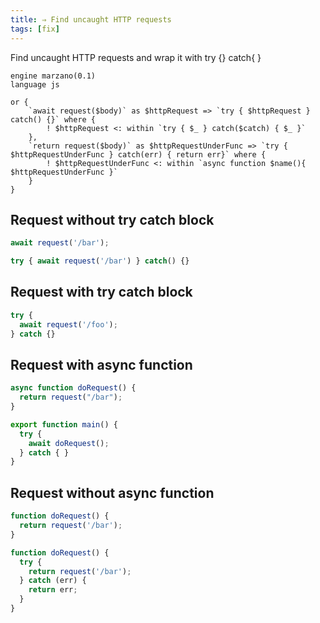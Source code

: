 ```yaml
---
title: ⇒ Find uncaught HTTP requests
tags: [fix]
---
```


Find uncaught HTTP requests and wrap it with try {} catch{ }

```grit
engine marzano(0.1)
language js

or {
	`await request($body)` as $httpRequest => `try { $httpRequest } catch() {}` where {
		! $httpRequest <: within `try { $_ } catch($catch) { $_ }`
	},
	`return request($body)` as $httpRequestUnderFunc => `try { $httpRequestUnderFunc } catch(err) { return err}` where {
		! $httpRequestUnderFunc <: within `async function $name(){ $httpRequestUnderFunc }`
	}
}
```

## Request without try catch block

```javascript
await request('/bar');
```

```javascript
try { await request('/bar') } catch() {}
```

## Request with try catch block

```javascript
try {
  await request('/foo');
} catch {}
```

## Request with async function

```javascript
async function doRequest() {
  return request("/bar");
}

export function main() {
  try {
    await doRequest();
  } catch { }
}
```

## Request without async function

```javascript
function doRequest() {
  return request('/bar');
}
```

```javascript
function doRequest() {
  try {
    return request('/bar');
  } catch (err) {
    return err;
  }
}
```
